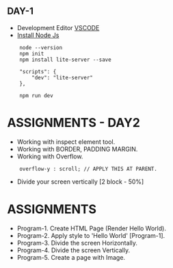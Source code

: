 ## DAY-1
* Development Editor [VSCODE](https://code.visualstudio.com/)
* [Install Node Js](https://nodejs.org/en/)  
```
    node --version
    npm init
    npm install lite-server --save

    "scripts": {
        "dev": "lite-server"
    },

    npm run dev
```

# ASSIGNMENTS - DAY2
* Working with inspect element tool.
* Working with BORDER, PADDING MARGIN.
* Working with Overflow.
```
    overflow-y : scroll; // APPLY THIS AT PARENT.
```
* Divide your screen vertically [2 block - 50%]


# ASSIGNMENTS
* Program-1. Create HTML Page (Render Hello World).
* Program-2. Apply style to 'Hello World' [Program-1].
* Program-3. Divide the screen Horizontally.
* Program-4. Divide the screen Vertically.
* Program-5. Create a page with Image.
